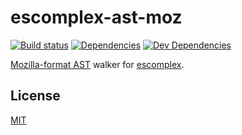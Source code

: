 # escomplex-ast-moz

[![Build status][ci-image]][ci-status]
[![Dependencies][dep-image]][dep-status]
[![Dev Dependencies][devdep-image]][devdep-status]

[Mozilla-format AST][parserapi] walker
for [escomplex][escomplex].

## License

[MIT][license]

[ci-image]: https://secure.travis-ci.org/jared-stilwell/escomplex-ast-moz.png?branch=master
[ci-status]: http://travis-ci.org/#!/jared-stilwell/escomplex-ast-moz
[dep-image]: https://david-dm.org/jared-stilwell/escomplex-ast-moz.svg
[dep-status]: https://david-dm.org/jared-stilwell/escomplex-ast-moz
[devdep-image]:https://david-dm.org/jared-stilwell/escomplex-ast-moz/dev-status.svg
[devdep-status]: https://david-dm.org/jared-stilwell/escomplex-ast-moz#info=devDependencies&view=table
[parserapi]: https://developer.mozilla.org/en-US/docs/SpiderMonkey/Parser_API
[escomplex]: https://github.com/jared-stilwell/escomplex
[license]: https://github.com/jared-stilwell/escomplex-ast-moz/blob/master/COPYING

